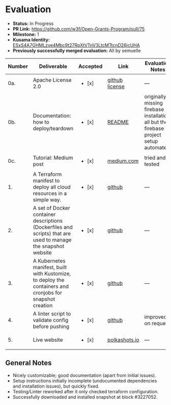 # Evaluation

- **Status:** In Progress
- **PR Link:** https://github.com/w3f/Open-Grants-Program/pull/75
- **Milestone:** 1
- **Kusama Identity:** [ESxS4A7GHMLzve4Mbc9t27RpXtVTnV3LtcMTtcnD26jcUHA](https://polkascan.io/pre/kusama/account/ESxS4A7GHMLzve4Mbc9t27RpXtVTnV3LtcMTtcnD26jcUHA)
- **Previously successfully merged evaluation:** All by semuelle

| Number | Deliverable | Accepted | Link | Evaluation Notes |
| --- | --- | --- | --- | --- |
| 0a. | Apache License 2.0 | <ul><li>[x] </li></ul> | [github license](https://github.com/midl-dev/polkadot-snapshot-generator/blob/c0e0ce21cc52934d98bd36166277bd2acaa9edb8/LICENSE) | — |
| 0b. | Documentation: how to deploy/teardown | <ul><li>[x] </li></ul> | [README](https://github.com/midl-dev/polkadot-snapshot-generator/blob/c0e0ce21cc52934d98bd36166277bd2acaa9edb8/README.md#how-to-deploy) | originally missing firebase installation; all but the firebase project setup automated |
| 0c. | Tutorial: Medium post | <ul><li>[x] </li></ul> | [medium.com](https://midl-dev.medium.com/faster-bringup-of-a-polkadot-validator-with-polkashots-io-2e6fb79869d7) | tried and tested |
| 1. | A Terraform manifest to deploy all cloud resources in a simple way. | <ul><li>[x] </li></ul> | [github](https://github.com/midl-dev/polkadot-snapshot-generator/tree/e7f0eaae87d36b4b96fe5b84af4917d9747b9a68/terraform) | — |
| 2. | A set of Docker container descriptions (Dockerfiles and scripts) that are used to manage the snapshot website | <ul><li>[x] </li></ul> | [github](https://github.com/midl-dev/polkadot-snapshot-generator/tree/e7f0eaae87d36b4b96fe5b84af4917d9747b9a68/docker) | — |
| 3. | A Kubernetes manifest, built with Kustomize, to deploy the containers and cronjobs for snapshot creation | <ul><li>[x] </li></ul> | [github](https://github.com/midl-dev/polkadot-snapshot-generator/tree/e7f0eaae87d36b4b96fe5b84af4917d9747b9a68/k8s) | — |
| 4. | A linter script to validate config before pushing | <ul><li>[x] </li></ul> | [github](https://github.com/midl-dev/polkadot-snapshot-generator/blob/e7f0eaae87d36b4b96fe5b84af4917d9747b9a68/lint.sh) | improved on request |
| 5. | Live website | <ul><li>[x] </li></ul> | [polkashots.io](https://polkashots.io) | — |

## General Notes

- Nicely customizable; good documentation (apart from initial issues).
- Setup instructions initially incomplete (undocumented dependencies and installation issues), but quickly fixed.
- Testing/Linter reworked after it only checked terraform configuration.
- Successfully downloaded and installed snapshot at block #3227052.
